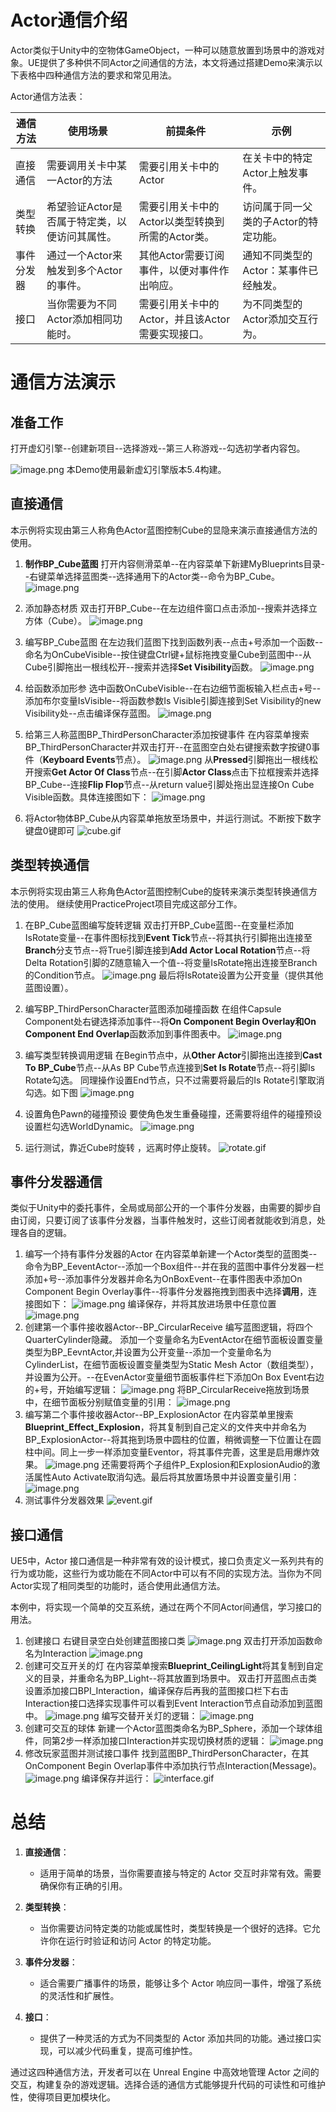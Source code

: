 
# Actor通信介绍

Actor类似于Unity中的空物体GameObject，一种可以随意放置到场景中的游戏对象。UE提供了多种供不同Actor之间通信的方法，本文将通过搭建Demo来演示以下表格中四种通信方法的要求和常见用法。

Actor通信方法表：

| 通信方法  | 使用场景                      | 前提条件                          | 示例                    |
| ----- | ------------------------- | ----------------------------- | --------------------- |
| 直接通信  | 需要调用关卡中某一Actor的方法         | 需要引用关卡中的Actor                 | 在关卡中的特定Actor上触发事件。    |
| 类型转换  | 希望验证Actor是否属于特定类，以便访问其属性。 | 需要引用关卡中的Actor以类型转换到所需的Actor类。 | 访问属于同一父类的子Actor的特定功能。 |
| 事件分发器 | 通过一个Actor来触发到多个Actor的事件。  | 其他Actor需要订阅事件，以便对事件作出响应。      | 通知不同类型的Actor：某事件已经触发。 |
| 接口    | 当你需要为不同Actor添加相同功能时。      | 需要引用关卡中的Actor，并且该Actor需要实现接口。 | 为不同类型的Actor添加交互行为。    |

# 通信方法演示

## 准备工作

打开虚幻引擎--创建新项目--选择游戏--第三人称游戏--勾选初学者内容包。

![image.png](https://zhouyingwiki-1329003762.cos.ap-guangzhou.myqcloud.com/wiki-pictures/20240909134728.png)
本Demo使用最新虚幻引擎版本5.4构建。
## 直接通信

本示例将实现由第三人称角色Actor蓝图控制Cube的显隐来演示直接通信方法的使用。

1. **制作BP_Cube蓝图**
打开内容侧滑菜单--在内容菜单下新建MyBlueprints目录--右键菜单选择蓝图类--选择通用下的Actor类--命令为BP_Cube。
![image.png](https://zhouyingwiki-1329003762.cos.ap-guangzhou.myqcloud.com/wiki-pictures/20240909161029.png)
2. 添加静态材质
双击打开BP_Cube--在左边组件窗口点击添加--搜索并选择立方体（Cube）。
![image.png](https://zhouyingwiki-1329003762.cos.ap-guangzhou.myqcloud.com/wiki-pictures/20240909162525.png)

3. 编写BP_Cube蓝图
在左边我们蓝图下找到函数列表--点击+号添加一个函数--命名为OnCubeVisible--按住键盘Ctrl键+鼠标拖拽变量Cube到蓝图中--从Cube引脚拖出一根线松开--搜索并选择**Set Visibility**函数。
![image.png](https://zhouyingwiki-1329003762.cos.ap-guangzhou.myqcloud.com/wiki-pictures/20240909163520.png)

4. 给函数添加形参
选中函数OnCubeVisible--在右边细节面板输入栏点击+号--添加布尔变量IsVisible--将函数参数Is Visible引脚连接到Set Visibility的new Visibility处--点击编译保存蓝图。
![image.png](https://zhouyingwiki-1329003762.cos.ap-guangzhou.myqcloud.com/wiki-pictures/20240909165416.png)
5. 给第三人称蓝图BP_ThirdPersonCharacter添加按键事件
在内容菜单搜索BP_ThirdPersonCharacter并双击打开--在蓝图空白处右键搜索数字按键0事件（**Keyboard Events**节点）。
![image.png](https://zhouyingwiki-1329003762.cos.ap-guangzhou.myqcloud.com/wiki-pictures/20240909171627.png)
从**Pressed**引脚拖出一根线松开搜索**Get Actor Of Class**节点--在引脚**Actor Class**点击下拉框搜索并选择BP_Cube--连接**Flip Flop**节点--从return value引脚处拖出显连接On Cube Visible函数。具体连接图如下：
![image.png](https://zhouyingwiki-1329003762.cos.ap-guangzhou.myqcloud.com/wiki-pictures/20240909172243.png)
6. 将Actor物体BP_Cube从内容菜单拖放至场景中，并运行测试。不断按下数字键盘0键即可
![cube.gif](https://zhouyingwiki-1329003762.cos.ap-guangzhou.myqcloud.com/wiki-pictures/cube.gif)

## 类型转换通信

本示例将实现由第三人称角色Actor蓝图控制Cube的旋转来演示类型转换通信方法的使用。
继续使用PracticeProject项目完成这部分工作。
1. 在BP_Cube蓝图编写旋转逻辑
双击打开BP_Cube蓝图--在变量栏添加IsRotate变量--在事件图标找到**Event Tick**节点--将其执行引脚拖出连接至**Branch**分支节点--将True引脚连接到**Add Actor Local Rotation**节点--将Delta Rotation引脚的Z随意输入一个值--将变量IsRotate拖出连接至Branch的Condition节点。
![image.png](https://zhouyingwiki-1329003762.cos.ap-guangzhou.myqcloud.com/wiki-pictures/20240909175522.png)
最后将IsRotate设置为公开变量（提供其他蓝图设置）。
2. 编写BP_ThirdPersonCharacter蓝图添加碰撞函数
在组件Capsule Component处右键选择添加事件--将**On Component Begin Overlay和On Component End Overlap**函数添加到事件图表中。
![image.png](https://zhouyingwiki-1329003762.cos.ap-guangzhou.myqcloud.com/wiki-pictures/20240909180105.png)
3. 编写类型转换调用逻辑
在Begin节点中，从**Other Actor**引脚拖出连接到**Cast To BP_Cube**节点--从As BP Cube节点连接到**Set Is Rotate**节点--将引脚Is Rotate勾选。
同理操作设置End节点，只不过需要将最后的Is Rotate引擎取消勾选。如下图
![image.png](https://zhouyingwiki-1329003762.cos.ap-guangzhou.myqcloud.com/wiki-pictures/20240909180827.png)
4.  设置角色Pawn的碰撞预设
要使角色发生重叠碰撞，还需要将组件的碰撞预设设置栏勾选WorldDynamic。
![image.png](https://zhouyingwiki-1329003762.cos.ap-guangzhou.myqcloud.com/wiki-pictures/20240909181721.png)

5. 运行测试，靠近Cube时旋转 ，远离时停止旋转。
![rotate.gif](https://zhouyingwiki-1329003762.cos.ap-guangzhou.myqcloud.com/wiki-pictures/rotate.gif)

## 事件分发器通信

类似于Unity中的委托事件，全局或局部公开的一个事件分发器，由需要的脚步自由订阅，只要订阅了该事件分发器，当事件触发时，这些订阅者就能收到消息，处理各自的逻辑。

1. 编写一个持有事件分发器的Actor
在内容菜单新建一个Actor类型的蓝图类--命令为BP_EeventActor--添加一个Box组件--并在我的蓝图中事件分发器一栏添加+号--添加事件分发器并命名为OnBoxEvent--在事件图表中添加On Component Begin Overlay事件--将事件分发器拖拽到图表中选择**调用**，连接图如下：
![image.png](https://zhouyingwiki-1329003762.cos.ap-guangzhou.myqcloud.com/wiki-pictures/20240910141040.png)
编译保存，并将其放进场景中任意位置
![image.png](https://zhouyingwiki-1329003762.cos.ap-guangzhou.myqcloud.com/wiki-pictures/20240910141150.png)
2. 创建第一个事件接收器Actor--BP_CircularReceive
编写蓝图逻辑，将四个QuarterCylinder隐藏。
添加一个变量命名为EventActor在细节面板设置变量类型为BP_EevntActor,并设置为公开变量--添加一个变量命名为CylinderList，在细节面板设置变量类型为Static Mesh Actor（数组类型），并设置为公开。--在EvenActor变量细节面板事件栏下添加On Box Event右边的+号，开始编写逻辑：
![image.png](https://zhouyingwiki-1329003762.cos.ap-guangzhou.myqcloud.com/wiki-pictures/20240910143943.png)
将BP_CircularReceive拖放到场景中，在细节面板分别赋值变量的引用：
![image.png](https://zhouyingwiki-1329003762.cos.ap-guangzhou.myqcloud.com/wiki-pictures/20240910144115.png)
3. 编写第二个事件接收器Actor--BP_ExplosionActor
在内容菜单里搜索**Blueprint_Effect_Explosion**，将其复制到自己定义的文件夹中并命名为BP_ExplosionActor--将其拖到场景中圆柱的位置，稍微调整一下位置让在圆柱中间。同上一步一样添加变量Eventor，将其事件完善，这里是启用爆炸效果。
![image.png](https://zhouyingwiki-1329003762.cos.ap-guangzhou.myqcloud.com/wiki-pictures/20240910145648.png)
还需要将两个子组件P_Explosion和ExplosionAudio的激活属性Auto Activate取消勾选。最后将其放置场景中并设置变量引用：
![image.png](https://zhouyingwiki-1329003762.cos.ap-guangzhou.myqcloud.com/wiki-pictures/20240910145855.png)
4. 测试事件分发器效果
![event.gif](https://zhouyingwiki-1329003762.cos.ap-guangzhou.myqcloud.com/wiki-pictures/event.gif)

## 接口通信

UE5中，Actor 接口通信是一种非常有效的设计模式，接口负责定义一系列共有的行为或功能，这些行为或功能在不同Actor中可以有不同的实现方法。当你为不同Actor实现了相同类型的功能时，适合使用此通信方法。

本例中，将实现一个简单的交互系统，通过在两个不同Actor间通信，学习接口的用法。

1. 创建接口
右键目录空白处创建蓝图接口类
![image.png](https://zhouyingwiki-1329003762.cos.ap-guangzhou.myqcloud.com/wiki-pictures/20240910151858.png)
双击打开添加函数命名为Interaction
![image.png](https://zhouyingwiki-1329003762.cos.ap-guangzhou.myqcloud.com/wiki-pictures/20240910151952.png)
2. 创建可交互开关的灯
在内容菜单搜索**Blueprint_CeilingLight**将其复制到自定义的目录，并重命名为BP_Light--将其放置到场景中。
双击打开蓝图点击类设置添加接口BPI_Interaction，编译保存后再我的蓝图接口栏下右击Interaction接口选择实现事件可以看到Event Interaction节点自动添加到蓝图中。
![image.png](https://zhouyingwiki-1329003762.cos.ap-guangzhou.myqcloud.com/wiki-pictures/20240910153245.png)
编写交替开关灯的逻辑：
![image.png](https://zhouyingwiki-1329003762.cos.ap-guangzhou.myqcloud.com/wiki-pictures/20240910153858.png)
3. 创建可交互的球体
新建一个Actor蓝图类命名为BP_Sphere，添加一个球体组件，同第2步一样添加接口Interaction并实现切换材质的逻辑：
![image.png](https://zhouyingwiki-1329003762.cos.ap-guangzhou.myqcloud.com/wiki-pictures/20240910160402.png)
4. 修改玩家蓝图并测试接口事件
找到蓝图BP_ThirdPersonCharacter，在其OnComponent Begin Overlap事件中添加执行节点Interaction(Message)。
![image.png](https://zhouyingwiki-1329003762.cos.ap-guangzhou.myqcloud.com/wiki-pictures/20240910160642.png)
编译保存并运行：
![interface.gif](https://zhouyingwiki-1329003762.cos.ap-guangzhou.myqcloud.com/wiki-pictures/interface.gif)
# 总结

1. **直接通信**：
    
    - 适用于简单的场景，当你需要直接与特定的 Actor 交互时非常有效。需要确保你有正确的引用。
2. **类型转换**：
    
    - 当你需要访问特定类的功能或属性时，类型转换是一个很好的选择。它允许你在运行时验证和访问 Actor 的特定功能。
3. **事件分发器**：
    
    - 适合需要广播事件的场景，能够让多个 Actor 响应同一事件，增强了系统的灵活性和扩展性。
4. **接口**：
    
    - 提供了一种灵活的方式为不同类型的 Actor 添加共同的功能。通过接口实现，可以减少代码重复，提高可维护性。

通过这四种通信方法，开发者可以在 Unreal Engine 中高效地管理 Actor 之间的交互，构建复杂的游戏逻辑。选择合适的通信方式能够提升代码的可读性和可维护性，使得项目更加模块化。